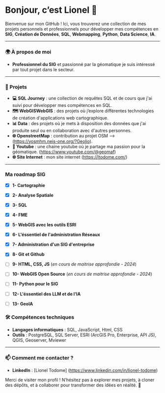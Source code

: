 # Bonjour, c’est Lionel 👋

Bienvenue sur mon GitHub ! Ici, vous trouverez une collection de mes projets personnels et professionnels pour développer mes compétences en  **SIG**, **Création de Données**, **SQL**, **Webmapping**, **Python**, **Data Science**, **IA**.

---

### 🌍 À propos de moi

- **Professionnel du SIG** et passionné par la géomatique je suis intéressé par tout projet dans le secteur. 

---

### 🚀 Projets

- **💻 SQL Journey** : une collection de requêtes SQL et de cours que j'ai suivi pour développer mes compétences en SQL.
- **🗺 WebGISWebGIS** : des projets où j’explore différentes technologies de création d'applications web cartographique.
- **📊 Data** : des projets où je mets à disposition des données que j'ai produite seul ou en collaboration avec d'autres personnes.
- **🌐 OpenstreetMap** : contribution au projet OSM --> (https://yosmhm.neis-one.org/?Geolio).
- **🎥 Youtube** : une chaine youtube où je partage ma passion pour la géomatique. (https://www.youtube.com/@geomaf)
- **🌐 Site Internet** : mon site internet (https://ltodome.com/)

---
### Ma roadmap SIG

- [x] **1- Cartographie** 
- [x] **2- Analyse Spatiale**
- [x] **3- SQL** 
- [x] **4- FME** 
- [x] **5- WebGIS avec les outils ESRI**
- [x] **6- L'éssentiel de l'administration Réseaux**
- [x] **7- Administration d'un SIG d'entreprise**
- [x] **8- Git et Github**
- [ ] **9- HTML, CSS, JS** (*en cours de maitrise approfondie - 2024*)
- [ ] **10- WebGIS Open Source** (*en cours de maitrise approfondie - 2024*)
- [ ] **11- Python pour le SIG**
- [ ] **12- L'éssentiel des LLM et de l'IA**
- [ ] **13- GeoIA**
  

### 🛠️ Compétences techniques

- **Langages informatiques** : SQL, JavaScript, Html, CSS 
- **Outils** : PostgreSQL, SQL Server, ESRI (ArcGIS Pro, Enterprise, API JS), QGIS, Geoserver, Mviewer

---

### 📫 Comment me contacter ?

- **LinkedIn** : [Lionel Todome] (https://www.linkedin.com/in/lionel-todome)

Merci de visiter mon profil ! N’hésitez pas à explorer mes projets, à cloner des dépôts, et à collaborer pour transformer des idées en réalité. 🚀
